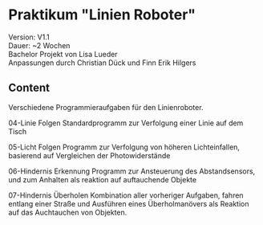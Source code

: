 # Praktikum "Linien Roboter"

Version: V1.1  
Dauer: ~2 Wochen  
Bachelor Projekt von Lisa Lueder  
Anpassungen durch Christian Dück und Finn Erik Hilgers  

## Content

Verschiedene Programmieraufgaben für den Linienroboter.

04-Linie Folgen
    Standardprogramm zur Verfolgung einer Linie auf dem Tisch

05-Licht Folgen
    Programm zur Verfolgung von höheren Lichteinfallen, basierend auf Vergleichen der Photowiderstände

06-Hindernis Erkennung
    Programm zur Ansteuerung des Abstandsensors, und zum Anhalten als reaktion auf auftauchende Objekte
    
07-Hindernis Überholen
    Kombination aller vorheriger Aufgaben, fahren entlang einer Straße und Ausführen eines Überholmanövers als Reaktion auf das Auchtauchen von Objekten.